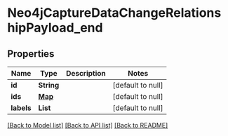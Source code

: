 # Neo4jCaptureDataChangeRelationshipPayload_end
## Properties

| Name | Type | Description | Notes |
|------------ | ------------- | ------------- | -------------|
| **id** | **String** |  | [default to null] |
| **ids** | [**Map**](AnyType.md) |  | [default to null] |
| **labels** | **List** |  | [default to null] |

[[Back to Model list]](../README.md#documentation-for-models) [[Back to API list]](../README.md#documentation-for-api-endpoints) [[Back to README]](../README.md)

